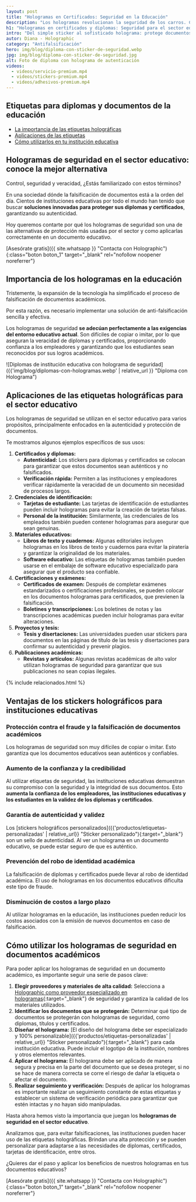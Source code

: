 ```yaml
---
layout: post
title: "Hologramas en Certificados: Seguridad en la Educación"
description: "Los hologramas revolucionan la seguridad de los carros. Conoce esta tecnología innovadora y cómo está cambiando la protección vehicular."
h1: "Hologramas en certificados y diplomas: Seguridad para el sector educativo"
intro: "Del simple sticker al sofisticado holograma: protege documentos importantes con estilo y eficacia."
autor: Diana - Holographic
category: "Antifalsificación"
hero: img/blog/diploma-con-sticker-de-seguridad.webp
jpg: img/blog/diploma-con-sticker-de-seguridad.jpg
alt: Foto de diploma con holograma de autenticación
videos:
  - videos/servicio-premium.mp4
  - videos/stickers-premium.mp4
  - videos/adhesivos-premium.mp4
---
```

## Etiquetas para diplomas y documentos de la educación

- [La importancia de las etiquetas holográficas](#importancia-de-los-hologramas-en-la-educación)
- [Aplicaciones de las etiquetas](#aplicaciones-de-las-etiquetas-holográficas-para-el-sector-educativo)
- [Cómo utilizarlos en tu institución educativa](#cómo-utilizar-los-hologramas-de-seguridad-en-documentos-académicos)

## Hologramas de seguridad en el sector educativo: conoce la mejor alternativa

Control, seguridad y veracidad, ¿Estás familiarizado con estos términos?

En una sociedad dónde la falsificación de documentos está a la orden del día. Cientos de instituciones educativas por todo el mundo han tenido que buscar **soluciones innovadas para proteger sus diplomas y certificados**, garantizando su autenticidad.

Hoy queremos contarte por qué los hologramas de seguridad son una de las alternativas de protección más usadas por el sector y como aplicarlas correctamente en un documento educativo.

[Asesórate gratis]({{ site.whatsapp }} "Contacta con Holographic"){:class="boton boton_1" target="_blank" rel="nofollow noopener noreferrer"}

## Importancia de los hologramas en la educación

Tristemente, la expansión de la tecnología ha simplificado el proceso de falsificación de documentos académicos.

Por esta razón, es necesario implementar una solución de anti-falsificación sencilla y efectiva.

Los hologramas de seguridad **se adecúan perfectamente a las exigencias del entorno educativo actual**. Son difíciles de copiar o imitar, por lo que aseguran la veracidad de diplomas y certificados, proporcionando confianza a los empleadores y garantizando que los estudiantes sean reconocidos por sus logros académicos.

![Diplomas de institución educativa con holograma de seguridad]({{'img/blog/diplomas-con-hologramas.webp' | relative_url }} "Diploma con Holograma")

## Aplicaciones de las etiquetas holográficas para el sector educativo

Los hologramas de seguridad se utilizan en el sector educativo para varios propósitos, principalmente enfocados en la autenticidad y protección de documentos.

Te mostramos algunos ejemplos específicos de sus usos:

1. **Certificados y diplomas:**
    - **Autenticidad:** Los stickers para diplomas y certificados se colocan para garantizar que estos documentos sean auténticos y no falsificados.
    - **Verificación rápida:** Permiten a las instituciones y empleadores verificar rápidamente la veracidad de un documento sin necesidad de procesos largos.
2. **Credenciales de identificación:**
    - **Tarjetas de estudiante:** Las tarjetas de identificación de estudiantes pueden incluir hologramas para evitar la creación de tarjetas falsas.
    - **Personal de la institución:** Similarmente, las credenciales de los empleados también pueden contener hologramas para asegurar que sean genuinas.
3. **Materiales educativos:**
    - **Libros de texto y cuadernos:** Algunas editoriales incluyen hologramas en los libros de texto y cuadernos para evitar la piratería y garantizar la originalidad de los materiales.
    - **Software educativo:** Las etiquetas de hologramas también pueden usarse en el embalaje de software educativo especializado para asegurar que el producto sea confiable.
4. **Certificaciones y exámenes:**
    - **Certificados de examen:** Después de completar exámenes estandarizados o certificaciones profesionales, se pueden colocar en los documentos hologramas para certificados, que previenen la falsificación.
    - **Boletines y transcripciones:** Los boletines de notas y las transcripciones académicas pueden incluir hologramas para evitar alteraciones.
5. **Proyectos y tesis:**
    - **Tesis y disertaciones:** Las universidades pueden usar stickers para documentos en las páginas de título de las tesis y disertaciones para confirmar su autenticidad y prevenir plagios.
6. **Publicaciones académicas:**
    - **Revistas y artículos:** Algunas revistas académicas de alto valor utilizan hologramas de seguridad para garantizar que sus publicaciones no sean copias ilegales.

{% include relacionados.html %}

## Ventajas de los stickers holográficos para instituciones educativas

### Protección contra el fraude y la falsificación de documentos académicos

Los hologramas de seguridad son muy difíciles de copiar o imitar. Esto garantiza que los documentos educativos sean auténticos y confiables.

### Aumento de la confianza y la credibilidad

Al utilizar etiquetas de seguridad, las instituciones educativas demuestran su compromiso con la seguridad y la integridad de sus documentos. Esto **aumenta la confianza de los empleadores, las instituciones educativas y los estudiantes en la validez de los diplomas y certificados**.

### Garantía de autenticidad y validez

Los [stickers holográficos personalizados]({{'productos/etiquetas-personalizadas' | relative_url}} "Sticker personalizado"){:target="_blank"} son un sello de autenticidad. Al ver un holograma en un documento educativo, se puede estar seguro de que es auténtico.

### Prevención del robo de identidad académica

La falsificación de diplomas y certificados puede llevar al robo de identidad académica. El uso de hologramas en los documentos educativos dificulta este tipo de fraude.

### Disminución de costos a largo plazo

Al utilizar hologramas en la educación, las instituciones pueden reducir los costos asociados con la emisión de nuevos documentos en caso de falsificación.

## Cómo utilizar los hologramas de seguridad en documentos académicos

Para poder aplicar los hologramas de seguridad en un documento académico, es importante seguir una serie de pasos clave:

1. **Elegir proveedores y materiales de alta calidad:** Selecciona a [Holographic como proveedor especializado en hologramas](/){:target="_blank"} de seguridad y garantiza la calidad de los materiales utilizados.
2. **Identificar los documentos que se protegerán:** Determinar qué tipo de documentos se protegerán con hologramas de seguridad, como diplomas, títulos y certificados.
3. **Diseñar el holograma:** [El diseño del holograma debe ser especializado y 100% personalizable]({{'productos/etiquetas-personalizadas' | relative_url}} "Sticker personalizado"){:target="_blank"} para cada institución educativa. Puede incluir el logotipo de la institución, nombres y otros elementos relevantes.
4. **Aplicar el holograma:** El holograma debe ser aplicado de manera segura y precisa en la parte del documento que se desea proteger, si no se hace de manera correcta se corre el riesgo de dañar la etiqueta o afectar el documento.
5. **Realizar seguimiento y verificación:** Después de aplicar los hologramas es importante realizar un seguimiento constante de estas etiquetas y establecer un sistema de verificación periódica para garantizar que estén intactas y no hayan sido manipuladas.

Hasta ahora hemos visto la importancia que juegan los **hologramas de seguridad en el sector educativo**.

Analizamos que, para evitar falsificaciones, las instituciones pueden hacer uso de las etiquetas holográficas. Brindan una alta protección y se pueden personalizar para adaptarse a las necesidades de diplomas, certificados, tarjetas de identificación, entre otros.

¿Quieres dar el paso y aplicar los beneficios de nuestros hologramas en tus documentos educativos?

[Asesórate gratis]({{ site.whatsapp }} "Contacta con Holographic"){:class="boton boton_1" target="_blank" rel="nofollow noopener noreferrer"}